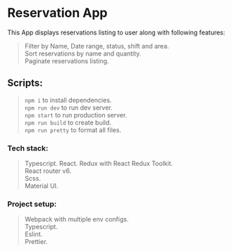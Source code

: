 # Reservation App
This App displays reservations listing to user along with following features:

> Filter by Name, Date range, status, shift and area.  
> Sort reservations by name and quantity.  
> Paginate reservations listing.  

## Scripts:
> `npm i` to install dependencies.  
> `npm run dev` to run dev server.  
> `npm start` to run production server.  
> `npm run build` to create build.  
> `npm run pretty` to format all files.  

### Tech stack:
> Typescript. 
> React. 
> Redux with React Redux Toolkit.  
> React router v6.  
> Scss.  
> Material UI. 

### Project setup:
> Webpack with multiple env configs.  
> Typescript.  
> Eslint.  
> Prettier.  
